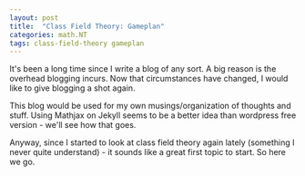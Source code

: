 ```yaml
---
layout: post
title:  "Class Field Theory: Gameplan"
categories: math.NT
tags: class-field-theory gameplan
---
```

It's been a long time since I write a blog of any sort. A big reason is the overhead blogging incurs. Now that circumstances have changed, I would like to give blogging a shot again.

This blog would be used for my own musings/organization of thoughts and stuff. Using Mathjax on Jekyll seems to be a better idea than wordpress free version - we'll see how that goes.

Anyway, since I started to look at class field theory again lately (something I never quite understand) - it sounds like a great first topic to start. So here we go.
